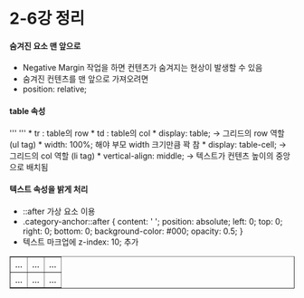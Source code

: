 # 2-6강 정리

#### 숨겨진 요소 맨 앞으로
* Negative Margin 작업을 하면 컨텐츠가 숨겨지는 현상이 발생할 수 있음
* 숨겨진 컨텐츠를 맨 앞으로 가져오려면
* position: relative;

#### table 속성
<table border="1">
            '''
            <tr>
                <td>...</td>
                <td>...</td>
                <td>...</td>
            </tr>
            <tr>
                <td>...</td>
                <td>...</td>
                <td>...</td>
            </tr>
            '''
* tr : table의 row
* td : table의 col
* display: table; -> 그리드의 row 역할 (ul tag)
* width: 100%; 해야 부모 width 크기만큼 꽉 참
* display: table-cell; -> 그리드의 col 역할 (li tag)
* vertical-align: middle; -> 텍스트가 컨텐츠 높이의 중앙으로 배치됨

#### 텍스트 속성을 밝게 처리
* ::after 가상 요소 이용
* .category-anchor::after {
    content: ' ';
    position: absolute;
    left: 0;
    top: 0;
    right: 0;
    bottom: 0;
    background-color: #000;
    opacity: 0.5;
}
* 텍스트 마크업에 z-index: 10; 추가
